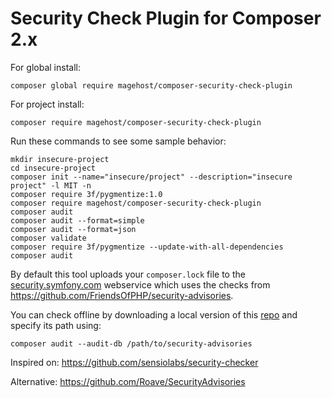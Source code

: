 # Security Check Plugin for Composer 2.x

For global install:

    composer global require magehost/composer-security-check-plugin

For project install:

    composer require magehost/composer-security-check-plugin

Run these commands to see some sample behavior:

    mkdir insecure-project
    cd insecure-project
    composer init --name="insecure/project" --description="insecure project" -l MIT -n
    composer require 3f/pygmentize:1.0
    composer require magehost/composer-security-check-plugin
    composer audit
    composer audit --format=simple
    composer audit --format=json
    composer validate
    composer require 3f/pygmentize --update-with-all-dependencies
    composer audit

By default this tool uploads your `composer.lock` file to the [security.symfony.com](https://security.symfony.com/) webservice which uses the checks from https://github.com/FriendsOfPHP/security-advisories. 

You can check offline by downloading a local version of this [repo](https://github.com/FriendsOfPHP/security-advisories) and specify its path using:

    composer audit --audit-db /path/to/security-advisories

Inspired on: https://github.com/sensiolabs/security-checker 

Alternative: https://github.com/Roave/SecurityAdvisories
